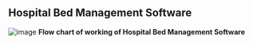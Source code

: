 <h2>Hospital Bed Management Software</h2>
 
![image](https://user-images.githubusercontent.com/63436014/234627779-3923f1a3-80e8-49a4-a975-39b44aba14ae.png)
<b>Flow chart of working of Hospital Bed Management Software</b>
